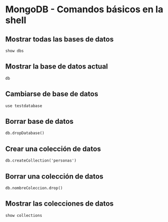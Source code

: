 # MongoDB - Comandos básicos en la shell

## Mostrar todas las bases de datos

```
show dbs
```

## Mostrar la base de datos actual
```
db
```
## Cambiarse de base de datos

```
use testdatabase
```

## Borrar base de datos
```
db.dropDatabase()
```
## Crear una colección de datos
```
db.createCollection('personas')
```
## Borrar una colección de datos
```
db.nombreColeccion.drop()
```

## Mostrar las colecciones de datos
```
show collections
```
